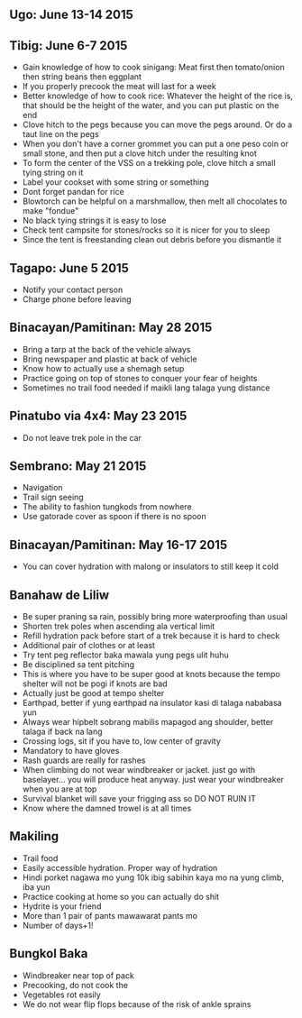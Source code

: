 ## Ugo: June 13-14 2015

## Tibig: June 6-7 2015

- Gain knowledge of how to cook sinigang: Meat first then tomato/onion then string beans then eggplant
- If you properly precook the meat will last for a week
- Better knowledge of how to cook rice: Whatever the height of the rice is, that should be the height of the water, and you can put plastic on the end
- Clove hitch to the pegs because you can move the pegs around. Or do a taut line on the pegs
- When you don't have a corner grommet you can put a one peso coin or small stone, and then put a clove hitch under the resulting knot
- To form the center of the VSS on a trekking pole, clove hitch a small tying string on it
- Label your cookset with some string or something
- Dont forget pandan for rice
- Blowtorch can be helpful on a marshmallow, then melt all chocolates to make "fondue"
- No black tying strings it is easy to lose
- Check tent campsite for stones/rocks so it is nicer for you to sleep
- Since the tent is freestanding clean out debris before you dismantle it

## Tagapo: June 5 2015

- Notify your contact person
- Charge phone before leaving

## Binacayan/Pamitinan: May 28 2015

- Bring a tarp at the back of the vehicle always
- Bring newspaper and plastic at back of vehicle
- Know how to actually use a shemagh setup
- Practice going on top of stones to conquer your fear of heights
- Sometimes no trail food needed if maikli lang talaga yung distance

## Pinatubo via 4x4: May 23 2015

- Do not leave trek pole in the car

## Sembrano: May 21 2015

- Navigation
- Trail sign seeing
- The ability to fashion tungkods from nowhere
- Use gatorade cover as spoon if there is no spoon

## Binacayan/Pamitinan: May 16-17 2015

- You can cover hydration with malong or insulators to still keep it cold

## Banahaw de Liliw

- Be super praning sa rain, possibly bring more waterproofing than usual
- Shorten trek poles when ascending ala vertical limit
- Refill hydration pack before start of a trek because it is hard to check
- Additional pair of clothes or at least
- Try tent peg reflector baka mawala yung pegs ulit huhu
- Be disciplined sa tent pitching
- This is where you have to be super good at knots because the tempo shelter will not be pogi if knots are bad
- Actually just be good at tempo shelter
- Earthpad, better if yung earthpad na insulator kasi di talaga nababasa yun
- Always wear hipbelt sobrang mabilis mapagod ang shoulder, better talaga if back na lang
- Crossing logs, sit if you have to, low center of gravity
- Mandatory to have gloves
- Rash guards are really for rashes
- When climbing do not wear windbreaker or jacket. just go with baselayer... you will produce heat anyway. just wear your windbreaker when you are at top
- Survival blanket will save your frigging ass so DO NOT RUIN IT
- Know where the damned trowel is at all times

## Makiling

- Trail food
- Easily accessible hydration. Proper way of hydration
- Hindi porket nagawa mo yung 10k ibig sabihin kaya mo na yung climb, iba yun
- Practice cooking at home so you can actually do shit
- Hydrite is your friend
- More than 1 pair of pants mawawarat pants mo
- Number of days+1!

## Bungkol Baka

- Windbreaker near top of pack
- Precooking, do not cook the
- Vegetables rot easily
- We do not wear flip flops because of the risk of ankle sprains

